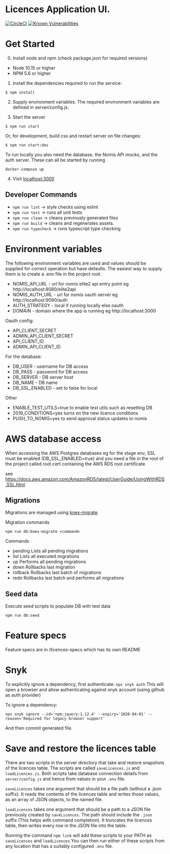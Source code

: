 # Licences Application UI.

[![CircleCI](https://circleci.com/gh/ministryofjustice/licences/tree/master.svg?style=svg)](https://circleci.com/gh/ministryofjustice/licences)
[![Known Vulnerabilities](https://snyk.io/test/github/ministryofjustice/licences/badge.svg)](https://snyk.io/test/github/ministryofjustice/licences)

# Get Started

0. Install node and npm (check package.json for required versions)

- Node 10.15 or higher
- NPM 5.6 or higher

1. Install the dependencies required to run the service:

```
$ npm install
```

2. Supply environment variables. The required environment variables are defined in server/config.js.

3) Start the server

```
$ npm run start
```

Or, for development, build css and restart server on file changes:

```
$ npm run start:dev
```

To run locally you also need the database, the Nomis API mocks, and the auth server. These can all be started by running

```
docker-compose up
```

4. Visit [localhost:3000](http://localhost:3000/)

## Developer Commands

- `npm run lint` -> style checks using eslint
- `npm run test` -> runs all unit tests
- `npm run clean` -> cleans previously generated files
- `npm run build` -> cleans and regenerates assets.
- `npm run typecheck` -> runs typescript type checking

# Environment variables

The following environment variables are used and values should be supplied for correct operation but have defaults.
The easiest way to supply them is to create a .env file in the project root.

- NOMIS_API_URL - url for nomis elite2 api entry point eg http://localhost:8080/elite2api
- NOMIS_AUTH_URL - url for nomis oauth server eg http://localhost:9090/auth
- AUTH_STRATEGY - local if running locally else oauth
- DOMAIN - domain where the app is running eg http://localhost:3000

Oauth config:

- API_CLIENT_SECRET
- ADMIN_API_CLIENT_SECRET
- API_CLIENT_ID
- ADMIN_API_CLIENT_ID

For the database:

- DB_USER - username for DB access
- DB_PASS - password for DB access
- DB_SERVER - DB server host
- DB_NAME - DB name
- DB_SSL_ENABLED - set to false for local

Other

- ENABLE_TEST_UTILS=true to enable test utils such as resetting DB
- 2019_CONDITIONS=yes turns on the new licence conditions
- PUSH_TO_NOMIS=yes to send approval status updates to nomis

# AWS database access

When accessing the AWS Postgres databases eg for the stage env, SSL must be enabled (DB_SSL_ENABLED=true) and you
need a file in the root of the project called root.cert containing the AWS RDS root certificate

see https://docs.aws.amazon.com/AmazonRDS/latest/UserGuide/UsingWithRDS.SSL.html

## Migrations

Migrations are managed using [knex-migrate](https://github.com/sheerun/knex-migrate)

Migration commands

```
npm run db:knex-migrate <command>
```

Commands

- pending Lists all pending migrations
- list Lists all executed migrations
- up Performs all pending migrations
- down Rollbacks last migration
- rollback Rollbacks last batch of migrations
- redo Rollbacks last batch and performs all migrations

## Seed data

Execute seed scripts to populate DB with test data

```
npm run db:seed
```

# Feature specs

Feature specs are in /licences-specs which has its own README

# Snyk

To explicitly ignore a dependency, first authenticate: `npx snyk auth`
This will open a browser and allow authenticating against snyk account (using github as auth provider)

To ignore a dependency:

```
npx snyk ignore --id='npm:jquery:1.12.4' --expiry='2020-04-01' --reason='Required for legacy browser support'
```

And then commit generated file.

# Save and restore the licences table
There are two scripts in the server directory that take and restore snapshots of the licences table.
The scripts are called `saveLicences.js` and `loadLicences.js`.  Both scripts take database connection details from `server/config.js`
and hence from values in your `.env` file.

`saveLicences` takes one argument that should be a file path (without a .json suffix). It
reads the contents of the licences table and writes those values, as an array of JSON objects, to the named file.

`loadLicences` takes one argument that should be a path to a JSON file previously created by `saveLicences`. The path
should include the `.json` suffix (This helps with command completion). It truncates the licences table,
then writes every row in the JSON file into the table.

Running the command `npm link` will add these scripts to your PATH as `saveLicences` and `loadLicences`
You can then run either of these scripts from any location that has a suitably configured `.env` file.



